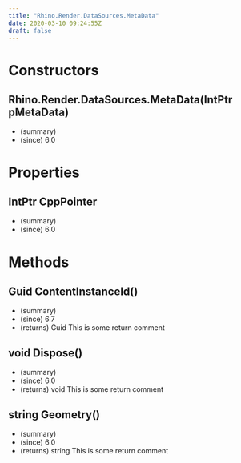 ```yaml
---
title: "Rhino.Render.DataSources.MetaData"
date: 2020-03-10 09:24:55Z
draft: false
---
```


# Constructors
## Rhino.Render.DataSources.MetaData(IntPtr pMetaData)
- (summary) 
- (since) 6.0
# Properties
## IntPtr CppPointer
- (summary) 
- (since) 6.0
# Methods
## Guid ContentInstanceId()
- (summary) 
- (since) 6.7
- (returns) Guid This is some return comment
## void Dispose()
- (summary) 
- (since) 6.0
- (returns) void This is some return comment
## string Geometry()
- (summary) 
- (since) 6.0
- (returns) string This is some return comment
